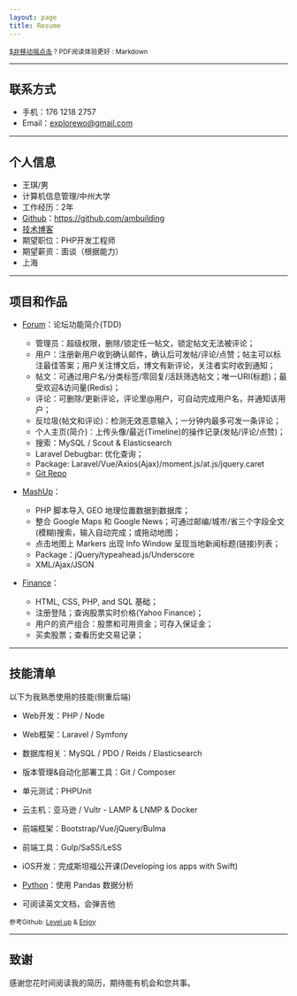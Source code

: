 ```yaml
---
layout: page
title: Resume
---
```


<small>[$非移动端点击](https://github.com/ambuilding/Enjoy/blob/master/resume.pdf) ? PDF阅读体验更好 : Markdown</small>

---

## 联系方式

- 手机：176 1218 2757
- Email：explorewo@gmail.com

---

## 个人信息

 - 王琪/男
 - 计算机信息管理/中州大学
 - 工作经历：2年
 - [Github](https://github.com/ambuilding)：https://github.com/ambuilding
 - [技术博客](https://ambuilding.github.io/life/)
 - 期望职位：PHP开发工程师
 - 期望薪资：面谈（根据能力）
 - 上海

---

## 项目和作品

 - [Forum](https://github.com/ambuilding/Forum)：论坛功能简介(TDD)
   - 管理员：超级权限，删除/锁定任一帖文，锁定帖文无法被评论；
   - 用户：注册新用户收到确认邮件，确认后可发帖/评论/点赞；帖主可以标注最佳答案；用户关注博文后，博文有新评论，关注者实时收到通知；
   - 帖文：可通过用户名/分类标签/零回复/活跃筛选帖文；唯一URI(标题)；最受欢迎&访问量(Redis)；
   - 评论：可删除/更新评论，评论里@用户，可自动完成用户名，并通知该用户；
   - 反垃圾(帖文和评论)：检测无效恶意输入；一分钟内最多可发一条评论；
   - 个人主页(简介)：上传头像/最近(Timeline)的操作记录(发帖/评论/点赞)；
   - 搜索：MySQL / Scout & Elasticsearch
   - Laravel Debugbar: 优化查询；
   - Package: Laravel/Vue/Axios(Ajax)/moment.js/at.js/jquery.caret
   - [Git Repo](https://github.com/ambuilding/Forum)

 - [MashUp](https://github.com/ambuilding/Mashup)：
   - PHP 脚本导入 GEO 地理位置数据到数据库；
   - 整合 Google Maps 和 Google News；可通过邮编/城市/省三个字段全文(模糊)搜索，输入自动完成；或拖动地图；
   - 点击地图上 Markers 出现 Info Window 呈现当地新闻标题(链接)列表；
   - Package：jQuery/typeahead.js/Underscore
   - XML/Ajax/JSON

 - [Finance](https://github.com/ambuilding/CS50-Finance)：
   - HTML, CSS, PHP, and SQL 基础；
   - 注册登陆；查询股票实时价格(Yahoo Finance)；
   - 用户的资产组合：股票和可用资金；可存入保证金；
   - 买卖股票；查看历史交易记录；

---

## 技能清单

以下为我熟悉使用的技能(侧重后端)

- Web开发：PHP / Node
- Web框架：Laravel / Symfony
- 数据库相关：MySQL / PDO / Reids / Elasticsearch
- 版本管理&自动化部署工具：Git / Composer
- 单元测试：PHPUnit
- 云主机：亚马逊 / Vultr - LAMP & LNMP & Docker

- 前端框架：Bootstrap/Vue/jQuery/Bulma
- 前端工具：Gulp/SaSS/LeSS
- iOS开发：完成斯坦福公开课(Developing ios apps with Swift)
- [Python](https://github.com/ambuilding/PythonPandas)：使用 Pandas 数据分析
- 可阅读英文文档，会弹吉他

<small>参考Github: [Level up](https://github.com/ambuilding/LevelUp) & [Enjoy](https://github.com/ambuilding/Enjoy)</small>

---

## 致谢

感谢您花时间阅读我的简历，期待能有机会和您共事。
